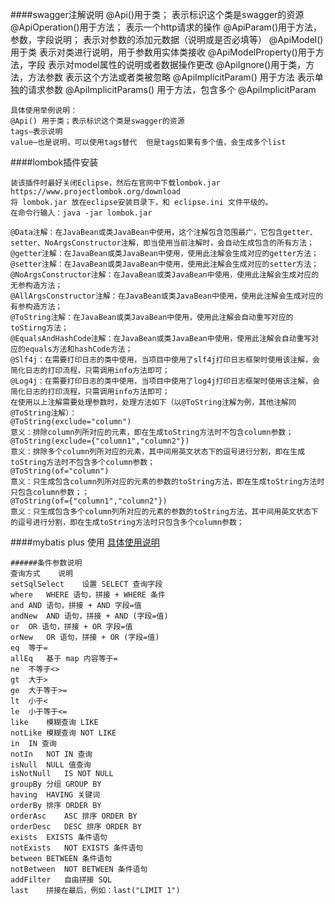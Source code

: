 ####swagger注解说明
	@Api()用于类； 表示标识这个类是swagger的资源 
	@ApiOperation()用于方法； 表示一个http请求的操作 
	@ApiParam()用于方法，参数，字段说明； 表示对参数的添加元数据（说明或是否必填等） 
	@ApiModel()用于类 表示对类进行说明，用于参数用实体类接收 
	@ApiModelProperty()用于方法，字段  表示对model属性的说明或者数据操作更改 
	@ApiIgnore()用于类，方法，方法参数  表示这个方法或者类被忽略 
	@ApiImplicitParam() 用于方法  表示单独的请求参数 
	@ApiImplicitParams() 用于方法，包含多个 @ApiImplicitParam
	
	具体使用举例说明： 
	@Api() 用于类；表示标识这个类是swagger的资源 
	tags–表示说明 
	value–也是说明，可以使用tags替代  但是tags如果有多个值，会生成多个list

####lombok插件安装

	装该插件时最好关闭Eclipse，然后在官网中下载lombok.jar
	https://www.projectlombok.org/download
	将 lombok.jar 放在eclipse安装目录下，和 eclipse.ini 文件平级的。 
	在命令行输入：java -jar lombok.jar
	
	@Data注解：在JavaBean或类JavaBean中使用，这个注解包含范围最广，它包含getter、setter、NoArgsConstructor注解，即当使用当前注解时，会自动生成包含的所有方法；
	@getter注解：在JavaBean或类JavaBean中使用，使用此注解会生成对应的getter方法；
	@setter注解：在JavaBean或类JavaBean中使用，使用此注解会生成对应的setter方法；
	@NoArgsConstructor注解：在JavaBean或类JavaBean中使用，使用此注解会生成对应的无参构造方法；
	@AllArgsConstructor注解：在JavaBean或类JavaBean中使用，使用此注解会生成对应的有参构造方法；
	@ToString注解：在JavaBean或类JavaBean中使用，使用此注解会自动重写对应的toStirng方法；
	@EqualsAndHashCode注解：在JavaBean或类JavaBean中使用，使用此注解会自动重写对应的equals方法和hashCode方法；
	@Slf4j：在需要打印日志的类中使用，当项目中使用了slf4j打印日志框架时使用该注解，会简化日志的打印流程，只需调用info方法即可；
	@Log4j：在需要打印日志的类中使用，当项目中使用了log4j打印日志框架时使用该注解，会简化日志的打印流程，只需调用info方法即可；
	在使用以上注解需要处理参数时，处理方法如下（以@ToString注解为例，其他注解同@ToString注解）：
	@ToString(exclude="column")
	意义：排除column列所对应的元素，即在生成toString方法时不包含column参数；
	@ToString(exclude={"column1","column2"})
	意义：排除多个column列所对应的元素，其中间用英文状态下的逗号进行分割，即在生成toString方法时不包含多个column参数；
	@ToString(of="column")
	意义：只生成包含column列所对应的元素的参数的toString方法，即在生成toString方法时只包含column参数；；
	@ToString(of={"column1","column2"})
	意义：只生成包含多个column列所对应的元素的参数的toString方法，其中间用英文状态下的逗号进行分割，即在生成toString方法时只包含多个column参数；


####mybatis plus 使用 [具体使用说明](https://mp.baomidou.com/guide/)

	######条件参数说明
	查询方式	说明
	setSqlSelect	设置 SELECT 查询字段
	where	WHERE 语句，拼接 + WHERE 条件
	and	AND 语句，拼接 + AND 字段=值
	andNew	AND 语句，拼接 + AND (字段=值)
	or	OR 语句，拼接 + OR 字段=值
	orNew	OR 语句，拼接 + OR (字段=值)
	eq	等于=
	allEq	基于 map 内容等于=
	ne	不等于<>
	gt	大于>
	ge	大于等于>=
	lt	小于<
	le	小于等于<=
	like	模糊查询 LIKE
	notLike	模糊查询 NOT LIKE
	in	IN 查询
	notIn	NOT IN 查询
	isNull	NULL 值查询
	isNotNull	IS NOT NULL
	groupBy	分组 GROUP BY
	having	HAVING 关键词
	orderBy	排序 ORDER BY
	orderAsc	ASC 排序 ORDER BY
	orderDesc	DESC 排序 ORDER BY
	exists	EXISTS 条件语句
	notExists	NOT EXISTS 条件语句
	between	BETWEEN 条件语句
	notBetween	NOT BETWEEN 条件语句
	addFilter	自由拼接 SQL
	last	拼接在最后，例如：last("LIMIT 1")